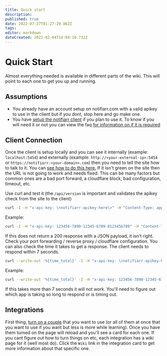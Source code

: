 ```yaml
---
title: Quick start
description: 
published: true
date: 2022-07-27T01:27:29.862Z
tags: 
editor: markdown
dateCreated: 2022-02-04T14:04:10.732Z
---
```


# Quick Start

Almost everything needed is available in different parts of the wiki. This will point to each one to get you up and running.

## Assumptions

- You already have an account setup on notifiarr.com with a valid apikey to use in the client but if you dont, stop here and go make one.
- You have [setup the notifiarr client](/Client/Installation) if you plan to use it. To know if you will need it or not you can view the faq [for information on if it is required](/FAQ#q-is-the-notifiarr-client-required)

## Client Connection

Once the client is setup locally and you can see it internally (example: `localhost:5454`) and externally (example: `http://<your-external-ip>:5454` or `https://notifiarr.<your-domain>.com`) then you need to tell the site how to talk to it. You can [see how to do this here.](https://notifiarr.wiki/en/Website/ClientConfiguration) If it isn't green on the site then the URL is not going to work and needs fixed. This can be many factors but common ones are a bad port forward, a cloudflare block, bad configuration, timeout, etc.

Use curl and test it (the `/api/version` is important and validates the apikey check from the site to the client)

```bash
curl -I -H "x-api-key: \<notifiarr-apikey-here\>" -H "Content-Type: application/json" \<client-connection-here\>/api/version
```

Example: 

```bash
curl -I -H "x-api-key: 123456-7890-12345-6789-0123456789" -H "Content-Type: application/json" https://notifiarr.my-domain-dns.com/api/version
```

If this does not return a 200 response with a JSON payload, it isn't right. Check your port forwarding / reverse proxy / cloudflare configuration. You can also check the time it takes to get a response. The client needs to respond within 7 seconds. 

```bash
curl --write-out '%{time_total}' -I -H "x-api-key: \<notifiarr-apikey-here\>" -H "Content-Type: application/json" \<client-connection-here\>/api/version
```

Example: 

```bash
curl --write-out '%{time_total}' -I -H "x-api-key: 123456-7890-12345-6789-0123456789" -H "Content-Type: application/json" https://notifiarr.my-domain-dns.com/api/version
```

If this takes more than 7 seconds it will not work. You'll need to figure out which app is taking so long to respond or is timing out.

## Integrations

First thing, [turn on a couple](/Website/IntegrationSetup) that you want to use (or all of them at once that you want to use if you want but less is more while learning). Once you have them turned on the page will reload and you'll see a card for each one. If you cant figure out how to turn things on etc, each integration has a wiki page for it (well most do). Click the `Wiki` link in the integration card to get more information about that specific one.
